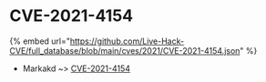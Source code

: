 # CVE-2021-4154
{% embed url="https://github.com/Live-Hack-CVE/full_database/blob/main/cves/2021/CVE-2021-4154.json" %}

* Markakd ~> [CVE-2021-4154](https://www.alice-snow.ru/2021/database/cve-2021-4154/cve-2021-4154-markakd)